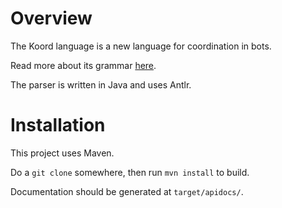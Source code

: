 # Overview 

The Koord language is a new language for coordination in bots.

Read more about its grammar [here](docs/grammar.rst).

The parser is written in Java and uses Antlr.

# Installation

This project uses Maven.

Do a `git clone` somewhere, then run `mvn install` to build.

Documentation should be generated at `target/apidocs/`.
